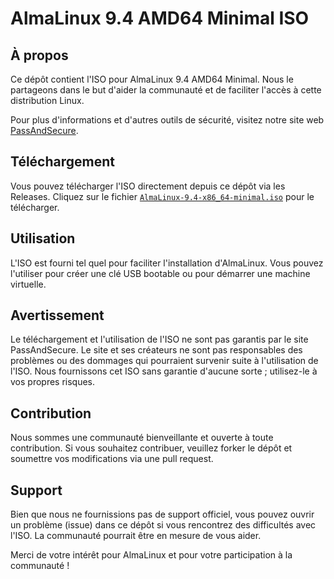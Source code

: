 # AlmaLinux 9.4 AMD64 Minimal ISO

## À propos
Ce dépôt contient l'ISO pour AlmaLinux 9.4 AMD64 Minimal. Nous le partageons dans le but d'aider la communauté et de faciliter l'accès à cette distribution Linux.

Pour plus d'informations et d'autres outils de sécurité, visitez notre site web [PassAndSecure](https://passandsecure.fr).

## Téléchargement
Vous pouvez télécharger l'ISO directement depuis ce dépôt via les Releases. Cliquez sur le fichier [`AlmaLinux-9.4-x86_64-minimal.iso`](https://github.com/PassAndSecure/AlmaLinux_9.4/releases/download/AlmaLinux-9.4-x86_64-minimal/AlmaLinux-9.4-x86_64-minimal.iso) pour le télécharger.

## Utilisation
L'ISO est fourni tel quel pour faciliter l'installation d'AlmaLinux. Vous pouvez l'utiliser pour créer une clé USB bootable ou pour démarrer une machine virtuelle.

## Avertissement
Le téléchargement et l'utilisation de l'ISO ne sont pas garantis par le site PassAndSecure. Le site et ses créateurs ne sont pas responsables des problèmes ou des dommages qui pourraient survenir suite à l'utilisation de l'ISO. Nous fournissons cet ISO sans garantie d'aucune sorte ; utilisez-le à vos propres risques.

## Contribution
Nous sommes une communauté bienveillante et ouverte à toute contribution. Si vous souhaitez contribuer, veuillez forker le dépôt et soumettre vos modifications via une pull request.

## Support
Bien que nous ne fournissions pas de support officiel, vous pouvez ouvrir un problème (issue) dans ce dépôt si vous rencontrez des difficultés avec l'ISO. La communauté pourrait être en mesure de vous aider.

Merci de votre intérêt pour AlmaLinux et pour votre participation à la communauté !
